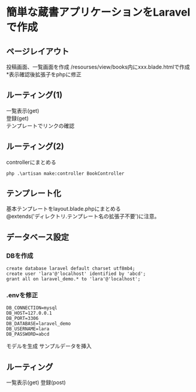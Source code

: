 # 簡単な蔵書アプリケーションをLaravelで作成

## ページレイアウト
投稿画面、一覧画面を作成
/resourses/view/books内にxxx.blade.htmlで作成  
*表示確認後拡張子をphpに修正

## ルーティング(1)
一覧表示(get)   
登録(get)   
テンプレートでリンクの確認  

## ルーティング(2)
controllerにまとめる  

```
php .\artisan make:controller BookController
```

## テンプレート化
基本テンプレートをlayout.blade.phpにまとめる  
@extends('ディレクトリ.テンプレート名の拡張子不要')に注意。

## データベース設定
### DBを作成 

``` MySQL Monitor
create database laravel default charset utf8mb4;
create user 'lara'@'localhost' identified by 'abcd';
grant all on laravel_demo.* to 'lara'@'localhost';
```
### .envを修正
```
DB_CONNECTION=mysql
DB_HOST=127.0.0.1
DB_PORT=3306
DB_DATABASE=laravel_demo
DB_USERNAME=lara
DB_PASSWORD=abcd
```

モデルを生成 
サンプルデータを挿入 

## ルーティング
一覧表示(get) 
登録(post) 




